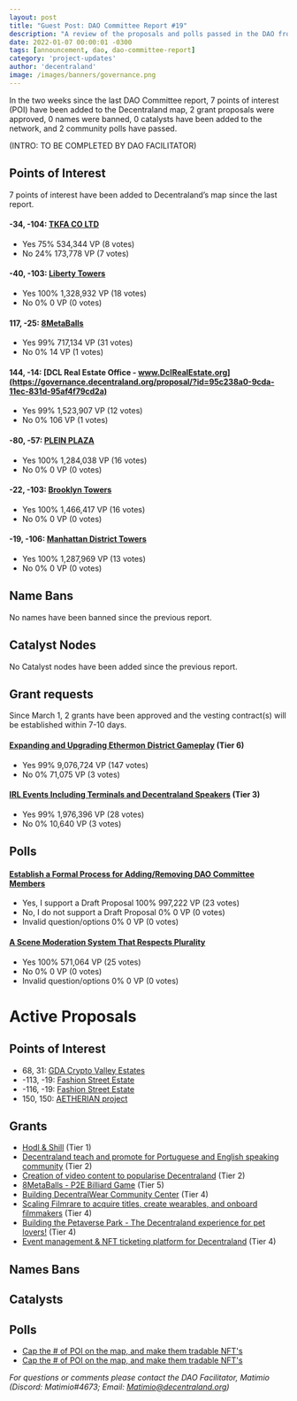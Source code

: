 ```yaml
---
layout: post
title: "Guest Post: DAO Committee Report #19"
description: "A review of the proposals and polls passed in the DAO from March 1 through March 15".
date: 2022-01-07 00:00:01 -0300
tags: [announcement, dao, dao-committee-report]
category: 'project-updates'
author: 'decentraland'
image: /images/banners/governance.png
---
```


In the two weeks since the last DAO Committee report, 7 points of interest (POI) have been added to the Decentraland map, 2 grant proposals were approved, 0 names were banned, 0 catalysts have been added to the network, and 2 community polls have passed.

(INTRO: TO BE COMPLETED BY DAO FACILITATOR)


## Points of Interest
7 points of interest have been added to Decentraland’s map since the last report.


#### -34, -104: [TKFA CO LTD](https://governance.decentraland.org/proposal/?id=c2f3bef0-9ec6-11ec-831d-95af4f79cd2a)

* Yes 75% 534,344 VP (8 votes)
* No 24% 173,778 VP (7 votes)


#### -40, -103: [Liberty Towers](https://governance.decentraland.org/proposal/?id=c07a5920-9e87-11ec-831d-95af4f79cd2a)

* Yes 100% 1,328,932 VP (18 votes)
* No 0% 0 VP (0 votes)


#### 117, -25: [8MetaBalls](https://governance.decentraland.org/proposal/?id=19b7d120-9d34-11ec-831d-95af4f79cd2a)

* Yes 99% 717,134 VP (31 votes)
* No 0% 14 VP (1 votes)


#### 144, -14: [DCL Real Estate Office - www.DclRealEstate.org](https://governance.decentraland.org/proposal/?id=95c238a0-9cda-11ec-831d-95af4f79cd2a)

* Yes 99% 1,523,907 VP (12 votes)
* No 0% 106 VP (1 votes)


#### -80, -57: [PLEIN PLAZA](https://governance.decentraland.org/proposal/?id=ad5ede30-9b74-11ec-831d-95af4f79cd2a)

* Yes 100% 1,284,038 VP (16 votes)
* No 0% 0 VP (0 votes)


#### -22, -103: [Brooklyn Towers](https://governance.decentraland.org/proposal/?id=43b40c70-9b43-11ec-831d-95af4f79cd2a)

* Yes 100% 1,466,417 VP (16 votes)
* No 0% 0 VP (0 votes)


#### -19, -106: [Manhattan District Towers](https://governance.decentraland.org/proposal/?id=4726afe0-9b41-11ec-831d-95af4f79cd2a)

* Yes 100% 1,287,969 VP (13 votes)
* No 0% 0 VP (0 votes)


## Name Bans

No names have been banned since the previous report.

## Catalyst Nodes
No Catalyst nodes have been added since the previous report.


## Grant requests
Since March 1, 2 grants have been approved and the vesting contract(s) will be established within 7-10 days.


#### [Expanding and Upgrading Ethermon District Gameplay](https://governance.decentraland.org/proposal/?id=e122d240-95ce-11ec-831d-95af4f79cd2a) (Tier 6)

* Yes 99% 9,076,724 VP (147 votes)
* No 0% 71,075 VP (3 votes)


#### [IRL Events Including Terminals and Decentraland Speakers](https://governance.decentraland.org/proposal/?id=9811ede0-94eb-11ec-831d-95af4f79cd2a) (Tier 3)

* Yes 99% 1,976,396 VP (28 votes)
* No 0% 10,640 VP (3 votes)


## Polls

#### [Establish a Formal Process for Adding/Removing DAO Committee Members](https://governance.decentraland.org/proposal/?id=782bbe80-9adf-11ec-831d-95af4f79cd2a)

* Yes, I support a Draft Proposal 100% 997,222 VP (23 votes)
* No, I do not support a Draft Proposal 0% 0 VP (0 votes)
* Invalid question/options 0% 0 VP (0 votes)


#### [A Scene Moderation System That Respects Plurality](https://governance.decentraland.org/proposal/?id=03582b10-9a4a-11ec-831d-95af4f79cd2a)

* Yes 100% 571,064 VP (25 votes)
* No 0% 0 VP (0 votes)
* Invalid question/options 0% 0 VP (0 votes)



# Active Proposals

## Points of Interest

* 68, 31: [GDA Crypto Valley Estates](https://governance.decentraland.org/proposal/?id=29e6a780-ac3c-11ec-87a7-6d2a41508231)
* -113, -19: [Fashion Street Estate](https://governance.decentraland.org/proposal/?id=0dc4d0e0-ab92-11ec-87a7-6d2a41508231)
* -116, -19: [Fashion Street Estate](https://governance.decentraland.org/proposal/?id=ebe96fa0-ab8f-11ec-87a7-6d2a41508231)
* 150, 150: [AETHERIAN project](https://governance.decentraland.org/proposal/?id=fabbd0b0-aae8-11ec-87a7-6d2a41508231)

## Grants

* [Hodl &amp; Shill](https://governance.decentraland.org/proposal/?id=15e446a0-aba8-11ec-87a7-6d2a41508231) (Tier 1)
* [Decentraland teach and promote for Portuguese and English speaking community](https://governance.decentraland.org/proposal/?id=3bd44390-ab9b-11ec-87a7-6d2a41508231) (Tier 2)
* [Creation of video content to popularise Decentraland](https://governance.decentraland.org/proposal/?id=0a8556f0-ab8a-11ec-87a7-6d2a41508231) (Tier 2)
* [8MetaBalls - P2E Billiard Game](https://governance.decentraland.org/proposal/?id=29559bb0-ab37-11ec-87a7-6d2a41508231) (Tier 5)
* [Building DecentralWear Community Center](https://governance.decentraland.org/proposal/?id=bfa89b30-aa01-11ec-87a7-6d2a41508231) (Tier 4)
* [Scaling Filmrare to acquire titles, create wearables, and onboard filmmakers](https://governance.decentraland.org/proposal/?id=e83b6560-a866-11ec-87a7-6d2a41508231) (Tier 4)
* [Building the Petaverse Park - The Decentraland experience for pet lovers!](https://governance.decentraland.org/proposal/?id=8711b2b0-a46c-11ec-831d-95af4f79cd2a) (Tier 4)
* [Event management &amp; NFT ticketing platform for Decentraland](https://governance.decentraland.org/proposal/?id=83634560-a3d7-11ec-831d-95af4f79cd2a) (Tier 4)

## Names Bans


## Catalysts


## Polls

* [Cap the # of POI on the map, and make them tradable NFT&#39;s](https://governance.decentraland.org/proposal/?id=f0c750e0-ac53-11ec-87a7-6d2a41508231)
* [Cap the # of POI on the map, and make them tradable NFT&#39;s](https://governance.decentraland.org/proposal/?id=7e5c7ab0-abab-11ec-87a7-6d2a41508231)


*For questions or comments please contact the DAO Facilitator, Matimio (Discord: Matimio#4673; Email: [Matimio@decentraland.org](mailto:Matimio@decentraland.org))*